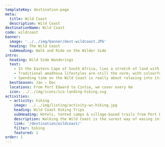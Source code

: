 ```yaml
---
templateKey: destination-page
meta:
  title: Wild Coast
  description: Wild Coast
destinationName: Wild Coast
code: wildcoast
banner:
  image: '../../img/banner/dest-wildcoast.JPG'
  heading: The Wild Coast 
  subHeading: Walk and Ride on the Wilder Side
intro:
  heading: Wild Side Wanderings
  text:
    - In the Eastern Cape of South Africa, lies a stretch of land with a fascinating history. A former Bantustan in Apartheid days, the Wild Coast remained largely untouched as infrastructure was denied to this part of the country. Steep ravines, not particularly fertile soil, and a strong traditional base, has precluded much in the way of development since. From the Umtamvuma River in the north, to Kei River in the south, the Wild Coast is a tapestry of rolling green hills, steep-sided ravines, pristine estuaries and golden miles of sandy beach. 
    - Traditional amaXhosa lifestyles are still the norm; with colourful huts decorating the hillsides as Nguni cows graze their way down to the beaches where they can enjoy a quiet afternoon of wave gazing.  Fishing and surfing are popular drawcards on the Wild Coast, but it is the miles of hard-pack beaches, jeep tracks and curvaceous hills that make the area a mecca for mountain bikers and hikers. Passing aloes and sisal as you rise and fall with the terrain; dolphins, whales and sea birds are sure to keep you company along the way. 
    - Spending time on the Wild Coast is really about relaxing into its own special pace, a pace at which hidden secrets reveal themselves, from dramatic waterfalls to fresh feasts on local mussels and crays.
  bestSeason: Jan – Dec
  locations: From Port Edward to Cintsa, we cover every km
  icon: ../../img/icons/ico-landing-hiking.svg
activities:
  - activity: hiking
    image: ../../img/listing/activity-wc-hiking.jpg
    heading: Wild Coast Hiking Trips
    subHeading: Hotels, tented camps & village-based trails from Port Edward to Cintsa
    description: Walking the Wild Coast is the surest way of easing into the Transkei vibe. From village homestays to hotel lays, with tented camps and traditional backpackers along the way, we cover the entire stretch of Wild Coast with trail options to suit all levels of fitness and comfort.
    link: '/destination/wildcoast/'
    filter: hiking
    featured: 1
order: 1
---
```

